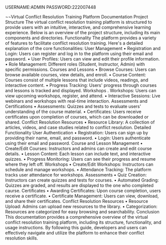 USERNAME:ADMIN
PASSWORD:222007448


¬¬Virtual Conflict Resolution Training Platform Documentation
Project Structure
The virtual conflict resolution training platform is structured to provide users with an intuitive, interactive, and comprehensive learning experience. Below is an overview of the project structure, including its main components and directories.
Functionality
The platform provides a variety of features to facilitate conflict resolution training. Here's a detailed explanation of the core functionalities:
User Management
•	Registration and Login: Users can register and log in to the platform using their email and password.
•	User Profiles: Users can view and edit their profile information.
•	Role Management: Different roles (Student, Instructor, Admin) with specific permissions.
Courses and Lessons
•	Browse Courses: Users can browse available courses, view details, and enroll.
•	Course Content: Courses consist of multiple lessons that include videos, readings, and interactive content.
•	Progress Tracking: Users' progress through courses and lessons is tracked and displayed.
Workshops 
       . Workshops: Users can view upcoming workshops, register, and attend.
•	Interactive Sessions: Live webinars and workshops with real-time interaction.
Assessments and Certifications
•	Assessments: Quizzes and tests to evaluate users' understanding of the course material.
•	Certificates: Users receive certificates upon completion of courses, which can be downloaded or shared.
Conflict Resolution Resources
•	Resource Library: A collection of articles, videos, and case studies related to conflict resolution.
Detailed Functionality
User Authentication
•	Registration: Users can sign up by providing their name, email, and password.
•	Login: Users authenticate using their email and password.
Course and Lesson Management
•	Create/Edit Courses: Instructors and admins can create and edit course details.
•	Lesson Content: Each lesson can include text, and interactive quizzes.
•	Progress Monitoring: Users can see their progress and resume where they left off.
Workshops
•	Create/Edit Workshops: Instructors can schedule and manage workshops.
•	Attendance Tracking: The platform tracks user attendance for workshops.
Assessments
•	Quiz Creation: Instructors can create quizzes and tests for courses.
•	Automated Grading: Quizzes are graded, and results are displayed to the one who completed caurse.
Certificates
•	Awarding Certificates: Upon course completion, users receive a certificate.
•	Certificate Management: Users can view, download, and share their certificates.
Conflict Resolution Resources
•	Resource Upload: Admins can upload new resources to the library.
•	Categorization: Resources are categorized for easy browsing and searchability.
Conclusion
This documentation provides a comprehensive overview of the virtual conflict resolution training platform, including its structure, functionality, and usage instructions. By following this guide, developers and users can effectively navigate and utilize the platform to enhance their conflict resolution skills.

